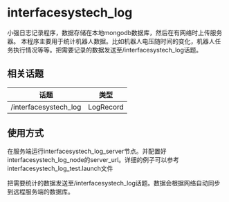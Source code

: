 # interfacesystech_log

小强日志记录程序，数据存储在本地mongodb数据库，然后在有网络时上传服务器。
本程序主要用于统计机器人数据。比如机器人电压随时间的变化，机器人任务执行情况等等。把需要记录的数据发送至/interfacesystech_log话题。

## 相关话题

|话题|类型|
|--|--|
|/interfacesystech_log|LogRecord|

## 使用方式

在服务端运行interfacesystech_log_server节点。并配置好interfacesystech_log_node的server_url。详细的例子可以参考interfacesystech_log_test.launch文件

把需要统计的数据发送至/interfacesystech_log话题。数据会根据网络自动同步到远程服务端的数据库。
